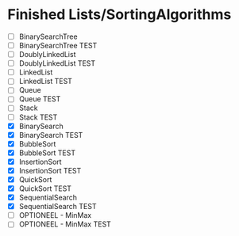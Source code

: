 # Finished Lists/SortingAlgorithms
- [ ] BinarySearchTree
- [ ] BinarySearchTree TEST
- [ ] DoublyLinkedList
- [ ] DoublyLinkedList TEST
- [ ] LinkedList
- [ ] LinkedList TEST
- [ ] Queue
- [ ] Queue TEST
- [ ] Stack 
- [ ] Stack TEST
- [x] BinarySearch
- [x] BinarySearch TEST
- [x] BubbleSort
- [x] BubbleSort TEST
- [x] InsertionSort
- [x] InsertionSort TEST
- [x] QuickSort
- [x] QuickSort TEST
- [x] SequentialSearch
- [x] SequentialSearch TEST
- [ ] OPTIONEEL - MinMax
- [ ] OPTIONEEL - MinMax TEST